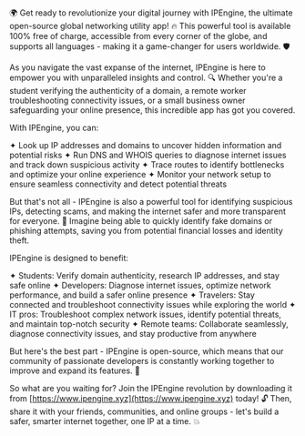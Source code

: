 🌍 Get ready to revolutionize your digital journey with IPEngine, the ultimate open-source global networking utility app! 🔥 This powerful tool is available 100% free of charge, accessible from every corner of the globe, and supports all languages - making it a game-changer for users worldwide. 🛡️

As you navigate the vast expanse of the internet, IPEngine is here to empower you with unparalleled insights and control. 🔍 Whether you're a student verifying the authenticity of a domain, a remote worker troubleshooting connectivity issues, or a small business owner safeguarding your online presence, this incredible app has got you covered.

With IPEngine, you can:

✦ Look up IP addresses and domains to uncover hidden information and potential risks
✦ Run DNS and WHOIS queries to diagnose internet issues and track down suspicious activity
✦ Trace routes to identify bottlenecks and optimize your online experience
✦ Monitor your network setup to ensure seamless connectivity and detect potential threats

But that's not all - IPEngine is also a powerful tool for identifying suspicious IPs, detecting scams, and making the internet safer and more transparent for everyone. 🚀 Imagine being able to quickly identify fake domains or phishing attempts, saving you from potential financial losses and identity theft.

IPEngine is designed to benefit:

✦ Students: Verify domain authenticity, research IP addresses, and stay safe online
✦ Developers: Diagnose internet issues, optimize network performance, and build a safer online presence
✦ Travelers: Stay connected and troubleshoot connectivity issues while exploring the world
✦ IT pros: Troubleshoot complex network issues, identify potential threats, and maintain top-notch security
✦ Remote teams: Collaborate seamlessly, diagnose connectivity issues, and stay productive from anywhere

But here's the best part - IPEngine is open-source, which means that our community of passionate developers is constantly working together to improve and expand its features. 🌟

So what are you waiting for? Join the IPEngine revolution by downloading it from [https://www.ipengine.xyz](https://www.ipengine.xyz) today! 🔓 Then, share it with your friends, communities, and online groups - let's build a safer, smarter internet together, one IP at a time. 💥